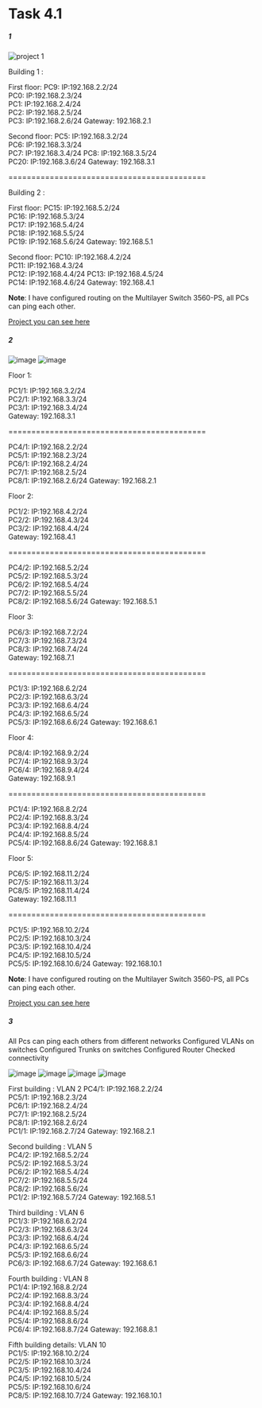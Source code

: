 # Task 4.1


##### 1

![project 1](https://github.com/shizgara/DevOps_online_Rivne_2020Q42021Q1/blob/master/m4/Task%204.2/images/1.png)


Building 1 : 
                                
First floor:
PC9: IP:192.168.2.2/24   
PC0: IP:192.168.2.3/24   
PC1: IP:192.168.2.4/24  
PC2: IP:192.168.2.5/24   
PC3: IP:192.168.2.6/24 
Gateway: 192.168.2.1 
 
Second floor:
PC5: IP:192.168.3.2/24  
PC6: IP:192.168.3.3/24   
PC7: IP:192.168.3.4/24
PC8: IP:192.168.3.5/24   
PC20: IP:192.168.3.6/24
Gateway: 192.168.3.1

===========================================

Building 2 :   
    
First floor:
PC15: IP:192.168.5.2/24   
PC16: IP:192.168.5.3/24   
PC17: IP:192.168.5.4/24     
PC18: IP:192.168.5.5/24   
PC19: IP:192.168.5.6/24
Gateway: 192.168.5.1

Second floor:
PC10: IP:192.168.4.2/24   
PC11: IP:192.168.4.3/24   
PC12: IP:192.168.4.4/24
PC13: IP:192.168.4.5/24   
PC14: IP:192.168.4.6/24
Gateway: 192.168.4.1


**Note**: I have configured routing on the Multilayer Switch 3560-PS, all PCs can ping each other.

[Project you can see here](https://github.com/shizgara/DevOps_online_Rivne_2020Q42021Q1/tree/master/m4/Task%204.2/projects)






##### 2


![image](https://github.com/shizgara/DevOps_online_Rivne_2020Q42021Q1/blob/master/m4/Task%204.2/images/2_1.png)
![image](https://github.com/shizgara/DevOps_online_Rivne_2020Q42021Q1/blob/master/m4/Task%204.2/images/2_2.png)

Floor 1:

PC1/1: IP:192.168.3.2/24   
PC2/1: IP:192.168.3.3/24   
PC3/1: IP:192.168.3.4/24  
Gateway: 192.168.3.1

===========================================

PC4/1: IP:192.168.2.2/24   
PC5/1: IP:192.168.2.3/24   
PC6/1: IP:192.168.2.4/24   
PC7/1: IP:192.168.2.5/24   
PC8/1: IP:192.168.2.6/24
Gateway: 192.168.2.1

Floor 2:     
 
PC1/2: IP:192.168.4.2/24   
PC2/2: IP:192.168.4.3/24   
PC3/2: IP:192.168.4.4/24  
Gateway: 192.168.4.1

===========================================

PC4/2: IP:192.168.5.2/24   
PC5/2: IP:192.168.5.3/24   
PC6/2: IP:192.168.5.4/24   
PC7/2: IP:192.168.5.5/24   
PC8/2: IP:192.168.5.6/24
Gateway: 192.168.5.1

Floor 3:

PC6/3: IP:192.168.7.2/24   
PC7/3: IP:192.168.7.3/24   
PC8/3: IP:192.168.7.4/24  
Gateway: 192.168.7.1

===========================================

PC1/3: IP:192.168.6.2/24   
PC2/3: IP:192.168.6.3/24   
PC3/3: IP:192.168.6.4/24   
PC4/3: IP:192.168.6.5/24   
PC5/3: IP:192.168.6.6/24
Gateway: 192.168.6.1

Floor 4:

PC8/4: IP:192.168.9.2/24   
PC7/4: IP:192.168.9.3/24   
PC6/4: IP:192.168.9.4/24  
Gateway: 192.168.9.1

===========================================

PC1/4: IP:192.168.8.2/24   
PC2/4: IP:192.168.8.3/24   
PC3/4: IP:192.168.8.4/24   
PC4/4: IP:192.168.8.5/24   
PC5/4: IP:192.168.8.6/24
Gateway: 192.168.8.1

Floor 5:

PC6/5: IP:192.168.11.2/24   
PC7/5: IP:192.168.11.3/24   
PC8/5: IP:192.168.11.4/24  
Gateway: 192.168.11.1

===========================================

PC1/5: IP:192.168.10.2/24   
PC2/5: IP:192.168.10.3/24   
PC3/5: IP:192.168.10.4/24   
PC4/5: IP:192.168.10.5/24   
PC5/5: IP:192.168.10.6/24
Gateway: 192.168.10.1

**Note**: I have configured routing on the Multilayer Switch 3560-PS, all PCs can ping each other.

[Project you can see here](https://github.com/shizgara/DevOps_online_Rivne_2020Q42021Q1/tree/master/m4/Task%204.2/projects)



##### 3

All Pcs can ping each others from different networks
Configured VLANs on switches
Configured Trunks on switches
Configured Router
Checked connectivity

![image](https://github.com/shizgara/DevOps_online_Rivne_2020Q42021Q1/blob/master/m4/Task%204.2/images/3_1.png)
![image](https://github.com/shizgara/DevOps_online_Rivne_2020Q42021Q1/blob/master/m4/Task%204.2/images/3_2.png)
![image](https://github.com/shizgara/DevOps_online_Rivne_2020Q42021Q1/blob/master/m4/Task%204.2/images/3_3.png)
![image](https://github.com/shizgara/DevOps_online_Rivne_2020Q42021Q1/blob/master/m4/Task%204.2/images/3_4.png)



First building : VLAN 2
PC4/1: IP:192.168.2.2/24   
PC5/1: IP:192.168.2.3/24   
PC6/1: IP:192.168.2.4/24   
PC7/1: IP:192.168.2.5/24   
PC8/1: IP:192.168.2.6/24  
PC1/1: IP:192.168.2.7/24
Gateway: 192.168.2.1

Second building :   VLAN 5   
PC4/2: IP:192.168.5.2/24   
PC5/2: IP:192.168.5.3/24   
PC6/2: IP:192.168.5.4/24   
PC7/2: IP:192.168.5.5/24   
PC8/2: IP:192.168.5.6/24  
PC1/2: IP:192.168.5.7/24
Gateway: 192.168.5.1

Third building :    VLAN 6  
PC1/3: IP:192.168.6.2/24   
PC2/3: IP:192.168.6.3/24   
PC3/3: IP:192.168.6.4/24   
PC4/3: IP:192.168.6.5/24   
PC5/3: IP:192.168.6.6/24  
PC6/3: IP:192.168.6.7/24
Gateway: 192.168.6.1

Fourth building :    VLAN 8    
PC1/4: IP:192.168.8.2/24   
PC2/4: IP:192.168.8.3/24   
PC3/4: IP:192.168.8.4/24   
PC4/4: IP:192.168.8.5/24   
PC5/4: IP:192.168.8.6/24   
PC6/4: IP:192.168.8.7/24
Gateway: 192.168.8.1

Fifth building details:    VLAN 10    
PC1/5: IP:192.168.10.2/24   
PC2/5: IP:192.168.10.3/24   
PC3/5: IP:192.168.10.4/24   
PC4/5: IP:192.168.10.5/24   
PC5/5: IP:192.168.10.6/24   
PC8/5: IP:192.168.10.7/24
Gateway: 192.168.10.1










